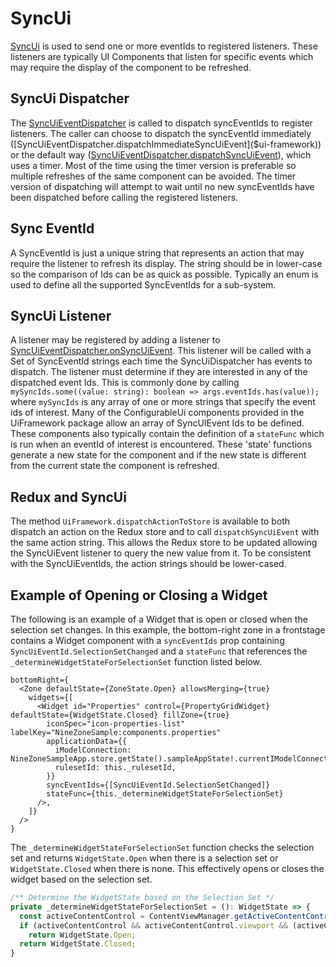# SyncUi

[SyncUi]($ui-framework:SyncUi) is used to send one or more eventIds to registered listeners. These listeners are typically UI Components that listen for specific events which may require the display of the component to be refreshed.

## SyncUi Dispatcher

The [SyncUiEventDispatcher]($ui-framework) is called to dispatch syncEventIds to register listeners.  The caller can choose to dispatch the syncEventId immediately ([SyncUiEventDispatcher.dispatchImmediateSyncUiEvent]($ui-framework)) or the default way ([SyncUiEventDispatcher.dispatchSyncUiEvent]($ui-framework)), which uses a timer. Most of the time using the timer version is preferable so multiple refreshes of the same component can be avoided. The timer version of dispatching will attempt to wait until no new syncEventIds have been dispatched before calling the registered listeners.

## Sync EventId

A SyncEventId is just a unique string that represents an action that may require the listener to refresh its display. The string should be in lower-case so the comparison of Ids can be as quick as possible. Typically an enum is used to define all the supported SyncEventIds for a sub-system.

## SyncUi Listener

A listener may be registered by adding a listener to [SyncUiEventDispatcher.onSyncUiEvent]($ui-framework). This listener will be called with a Set of SyncEventId strings each time the SyncUiDispatcher has events to dispatch.  The listener must determine if they are interested in any of the dispatched event Ids. This is commonly done by calling `mySyncIds.some((value: string): boolean => args.eventIds.has(value));` where `mySyncIds` is any array of one or more strings that specify the event ids of interest. Many of the ConfigurableUi components provided in the UiFramework package allow an array of SyncUIEvent Ids to be defined. These components also typically contain the definition of a `stateFunc` which is run when an eventId of interest is encountered. These 'state' functions generate a new state for the component and if the new state is different from the current state the component is refreshed.

## Redux and SyncUi

The method `UiFramework.dispatchActionToStore` is available to both dispatch an action on the Redux store and to call `dispatchSyncUiEvent` with the same action string. This allows the Redux store to be updated allowing the SyncUiEvent listener to query the new value from it. To be consistent with the SyncUiEventIds, the action strings should be lower-cased.

## Example of Opening or Closing a Widget

The following is an example of a Widget that is open or closed when the selection set changes.
In this example, the bottom-right zone in a frontstage contains a Widget component with a `syncEventIds` prop containing `SyncUiEventId.SelectionSetChanged` and a `stateFunc` that references the `_determineWidgetStateForSelectionSet` function listed below.

```tsx
bottomRight={
  <Zone defaultState={ZoneState.Open} allowsMerging={true}
    widgets={[
      <Widget id="Properties" control={PropertyGridWidget} defaultState={WidgetState.Closed} fillZone={true}
        iconSpec="icon-properties-list" labelKey="NineZoneSample:components.properties"
        applicationData={{
          iModelConnection: NineZoneSampleApp.store.getState().sampleAppState!.currentIModelConnection,
          rulesetId: this._rulesetId,
        }}
        syncEventIds={[SyncUiEventId.SelectionSetChanged]}
        stateFunc={this._determineWidgetStateForSelectionSet}
      />,
    ]}
  />
}
```

The `_determineWidgetStateForSelectionSet` function checks the selection set and returns `WidgetState.Open` when there is a selection set or `WidgetState.Closed` when there is none. This effectively opens or closes the widget based on the selection set.

```ts
/** Determine the WidgetState based on the Selection Set */
private _determineWidgetStateForSelectionSet = (): WidgetState => {
  const activeContentControl = ContentViewManager.getActiveContentControl();
  if (activeContentControl && activeContentControl.viewport && (activeContentControl.viewport.view.iModel.selectionSet.size > 0))
    return WidgetState.Open;
  return WidgetState.Closed;
}
```
